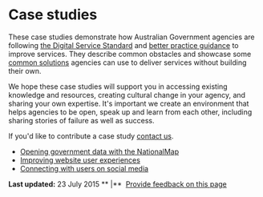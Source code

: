 Case studies
============

These case studies demonstrate how Australian Government agencies are following [the Digital Service Standard](../standard/digital_service_standard.md) and [better practice guidance](../digital_service_design_guide.md) to improve services. They describe common obstacles and showcase some [common solutions](common_government_solutions.md) agencies can use to deliver services without building their own.

We hope these case studies will support you in accessing existing knowledge and resources, creating cultural change in your agency, and sharing your own expertise. It's important we create an environment that helps agencies to be open, speak up and learn from each other, including sharing stories of failure as well as success.

If you'd like to contribute a case study [contact us](../feedback-design-guidance%3Furl_from=case_studies.md).

-   [Opening government data with the NationalMap](case_study_opening_government_data_with_the_nationalmap.md)
-   [Improving website user experiences](case_study_improving_website_user_experiences.md)
-   [Connecting with users on social media](case_study_connecting_with_users_on_social_media.md)

**Last updated:** 23 July 2015 ** |**  [Provide feedback on this page](../feedback%3Furl_from=Casestudies.html)

